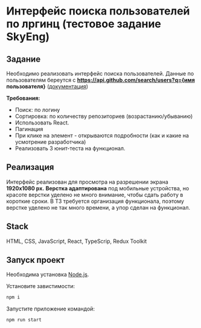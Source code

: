 # Интерфейс поиска пользователей по лргинц (тестовое задание SkyEng)

## Задание

Необходимо реализовать интерфейс поиска пользователей.
Данные по пользователям берeутся с **https://api.github.com/search/users?q={имя пользователя}** ([документация](https://developer.github.com/v3/search/#search-users))

**Требования:**
- Поиск: по логину
- Сортировка: по количеству репозиториев (возрастанию/убыванию)
- Использовать React.
- Пагинация
- При клике на элемент - открываются подробности (как и какие на усмотрение разработчика)
- Реализовать 3 юнит-теста на функционал. 

## Реализация

Интерфейс реализован для просмотра на разрешении экрана **1920х1080 px.**
**Верстка адаптирована** под мобильные устройства, но красоте верстки уделено не много внимание, чтобы сдать работу в короткие сроки.
В ТЗ требуется организация функционала, поэтому верстке уделено не так много времени, а упор сделан на функционал.

## Stack
HTML, CSS, JavaScript, React, TypeScrip, Redux Toolkit

## Запуск проект

Необходима установка [Node.js](https://nodejs.org/en).

Установите завистимости:
```sh
npm i
```

Запустите приложение командой:
```sh
npm run start
```
